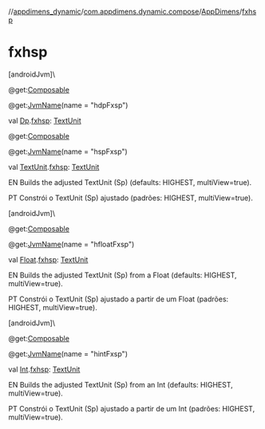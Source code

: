 //[appdimens_dynamic](../../../index.md)/[com.appdimens.dynamic.compose](../index.md)/[AppDimens](index.md)/[fxhsp](fxhsp.md)

# fxhsp

[androidJvm]\

@get:[Composable](https://developer.android.com/reference/kotlin/androidx/compose/runtime/Composable.html)

@get:[JvmName](https://kotlinlang.org/api/core/kotlin-stdlib/kotlin.jvm/-jvm-name/index.html)(name = &quot;hdpFxsp&quot;)

val [Dp](https://developer.android.com/reference/kotlin/androidx/compose/ui/unit/Dp.html).[fxhsp](fxhsp.md): [TextUnit](https://developer.android.com/reference/kotlin/androidx/compose/ui/unit/TextUnit.html)

@get:[Composable](https://developer.android.com/reference/kotlin/androidx/compose/runtime/Composable.html)

@get:[JvmName](https://kotlinlang.org/api/core/kotlin-stdlib/kotlin.jvm/-jvm-name/index.html)(name = &quot;hspFxsp&quot;)

val [TextUnit](https://developer.android.com/reference/kotlin/androidx/compose/ui/unit/TextUnit.html).[fxhsp](fxhsp.md): [TextUnit](https://developer.android.com/reference/kotlin/androidx/compose/ui/unit/TextUnit.html)

EN Builds the adjusted TextUnit (Sp) (defaults: HIGHEST, multiView=true).

PT Constrói o TextUnit (Sp) ajustado (padrões: HIGHEST, multiView=true).

[androidJvm]\

@get:[Composable](https://developer.android.com/reference/kotlin/androidx/compose/runtime/Composable.html)

@get:[JvmName](https://kotlinlang.org/api/core/kotlin-stdlib/kotlin.jvm/-jvm-name/index.html)(name = &quot;hfloatFxsp&quot;)

val [Float](https://kotlinlang.org/api/core/kotlin-stdlib/kotlin/-float/index.html).[fxhsp](fxhsp.md): [TextUnit](https://developer.android.com/reference/kotlin/androidx/compose/ui/unit/TextUnit.html)

EN Builds the adjusted TextUnit (Sp) from a Float (defaults: HIGHEST, multiView=true).

PT Constrói o TextUnit (Sp) ajustado a partir de um Float (padrões: HIGHEST, multiView=true).

[androidJvm]\

@get:[Composable](https://developer.android.com/reference/kotlin/androidx/compose/runtime/Composable.html)

@get:[JvmName](https://kotlinlang.org/api/core/kotlin-stdlib/kotlin.jvm/-jvm-name/index.html)(name = &quot;hintFxsp&quot;)

val [Int](https://kotlinlang.org/api/core/kotlin-stdlib/kotlin/-int/index.html).[fxhsp](fxhsp.md): [TextUnit](https://developer.android.com/reference/kotlin/androidx/compose/ui/unit/TextUnit.html)

EN Builds the adjusted TextUnit (Sp) from an Int (defaults: HIGHEST, multiView=true).

PT Constrói o TextUnit (Sp) ajustado a partir de um Int (padrões: HIGHEST, multiView=true).